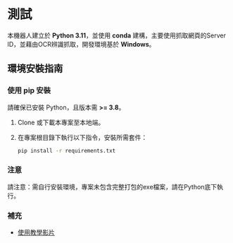 # 測試

本機器人建立於 **Python 3.11**，並使用 **conda** 建構，主要使用抓取網頁的Server ID，並藉由OCR辨識抓取，開發環境基於 **Windows**。

## 環境安裝指南

### 使用 pip 安裝
請確保已安裝 Python，且版本需 **>= 3.8**。

1. Clone 或下載本專案至本地端。
2. 在專案根目錄下執行以下指令，安裝所需套件：

   ```bash
   pip install -r requirements.txt
   ```

### 注意
請注意：需自行安裝環境，專案未包含完整打包的exe檔案，請在Python底下執行。

### 補充
- [使用教學影片](https://www.youtube.com/watch?v=pyHg4gWj5Eo)


